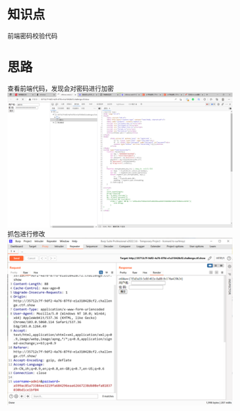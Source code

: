 # 知识点
前端密码校验代码
# 思路
查看前端代码，发现会对密码进行加密<br />![image.png](./images/20231017_2356245282.png)<br />抓包进行修改<br />![image.png](./images/20231017_2356255696.png)
